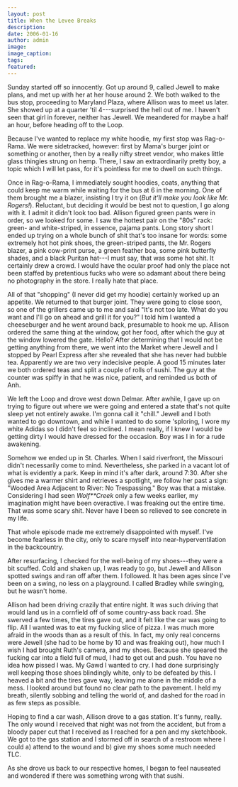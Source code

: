 ```yaml
---
layout: post
title: When the Levee Breaks
description:
date: 2006-01-16
author: admin
image:
image_caption:
tags:
featured:
---
```


Sunday started off so innocently. Got up around 9, called Jewell to make plans, and met up with her at her house around 2. We both walked to the bus stop, proceeding to Maryland Plaza, where Allison was to meet us later. She showed up at a quarter 'til 4---surprised the hell out of me. I haven't seen that girl in forever, neither has Jewell. We meandered for maybe a half an hour, before heading off to the Loop.

Because I've wanted to replace my white hoodie, my first stop was Rag-o-Rama. We were sidetracked, however: first by Mama's burger joint or something or another, then by a really nifty street vendor, who makes little glass thingies strung on hemp. There, I saw an extraordinarily pretty boy, a topic which I will let pass, for it's pointless for me to dwell on such things.

Once in Rag-o-Rama, I immediately sought hoodies, coats, anything that could keep me warm while waiting for the bus at 6 in the morning. One of them brought me a blazer, insisting I try it on (*But it'll make you look like Mr. Rogers!*). Reluctant, but deciding it would be best not to question, I go along with it. I admit it didn't look too bad. Allison figured green pants were in order, so we looked for some. I saw the hottest pair on the "80s" rack: green- and white-striped, in essence, pajama pants. Long story short I ended up trying on a whole bunch of shit that's too insane for words: some extremely hot hot pink shoes, the green-striped pants, the Mr. Rogers blazer, a pink cow-print purse, a green feather boa, some pink butterfly shades, and a black Puritan hat---I must say, that was some hot shit. It certainly drew a crowd. I would have the ocular proof had only the place not been staffed by pretentious fucks who were so adamant about there being no photography in the store. I really hate that place.

All of that "shopping" (I never did get my hoodie) certainly worked up an appetite. We returned to that burger joint. They were going to close soon, so one of the grillers came up to me and said "It's not too late. What do you want and I'll go on ahead and grill it for you?" I told him I wanted a cheeseburger and he went around back, presumable to hook me up. Allison ordered the same thing at the window, got her food, after which the guy at the window lowered the gate. Hello? After determining that I would not be getting anything from there, we went into the Market where Jewell and I stopped by Pearl Express after she revealed that she has never had bubble tea. Apparently we are two very indecisive people. A good 15 minutes later we both ordered teas and split a couple of rolls of sushi. The guy at the counter was spiffy in that he was nice, patient, and reminded us both of Anh.

We left the Loop and drove west down Delmar. After awhile, I gave up on trying to figure out where we were going and entered a state that's not quite sleep yet not entirely awake. I'm gonna call it "chill." Jewell and I both wanted to go downtown, and while I wanted to do some 'sploring, I wore my white Adidas so I didn't feel so inclined. I mean really, if I knew I would be getting dirty I would have dressed for the occasion. Boy was I in for a rude awakening.

Somehow we ended up in St. Charles. When I said riverfront, the Missouri didn't necessarily come to mind. Nevertheless, she parked in a vacant lot of what is evidently a park. Keep in mind it's after dark, around 7:30. After she gives me a warmer shirt and retrieves a spotlight, we follow her past a sign: "Wooded Area Adjacent to River: No Trespassing." Boy was that a mistake. Considering I had seen *Wolf**Creek* only a few weeks earlier, my imagination might have been overactive. I was freaking out the entire time. That was some scary shit. Never have I been so relieved to see concrete in my life.

That whole episode made me extremely disappointed with myself. I've become fearless in the city, only to scare myself into near-hyperventilation in the backcountry.

After resurfacing, I checked for the well-being of my shoes---they were a bit scuffed. Cold and shaken up, I was ready to go, but Jewell and Allison spotted swings and ran off after them. I followed. It has been ages since I've been on a swing, no less on a playground. I called Bradley while swinging, but he wasn't home.

Allison had been driving crazily that entire night. It was such driving that would land us in a cornfield off of some country-ass back road. She swerved a few times, the tires gave out, and it felt like the car was going to flip. All I wanted was to eat my fucking slice of pizza. I was much more afraid in the woods than as a result of this. In fact, my only real concerns were Jewell (she had to be home by 10 and was freaking out), how much I wish I had brought Ruth's camera, and my shoes. Because she speared the fucking car into a field full of mud, I had to get out and push. You have no idea how pissed I was. My Gawd I wanted to cry. I had done surprisingly well keeping those shoes blindingly white, only to be defeated by this. I heaved a bit and the tires gave way, leaving me alone in the middle of a mess. I looked around but found no clear path to the pavement. I held my breath, silently sobbing and telling the world of, and dashed for the road in as few steps as possible.

Hoping to find a car wash, Allison drove to a gas station. It's funny, really. The only wound I received that night was not from the accident, but from a bloody paper cut that I received as I reached for a pen and my sketchbook. We got to the gas station and I stormed off in search of a restroom where I could a) attend to the wound and b) give my shoes some much needed TLC.

As she drove us back to our respective homes, I began to feel nauseated and wondered if there was something wrong with that sushi.
